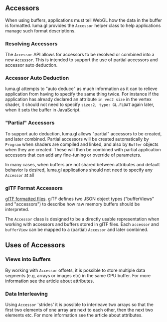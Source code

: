 ## Accessors

When using buffers, applications must tell WebGL how the data in the buffer is formatted. luma.gl provides the `Accessor` helper class to help applications manage such format descriptions.


### Resolving Accessors

The `Accessor` API allows for accessors to be resolved or combined into a new `Accessor`. This is intended to support the use of partial accessors and accessor auto deduction.


### Accessor Auto Deduction

luma.gl attempts to "auto deduce" as much information as it can to relieve application from having to specify the same thing twice. For instance if the application has already declared an attribute `in vec2 size` in the vertex shader, it should not need to specify `size:2, type: GL.FLOAT` again later, when it sets the buffer in JavaScript.


### "Partial" Accessors

To support auto deduction, luma.gl allows "partial" accessors to be created, and later combined. Partial accessors will be created automatically by `Program` when shaders are compiled and linked, and also by `Buffer` objects when they are created. These will then be combined with partial application accessors that can add any fine-tuning or override of parameters.

In many cases, when buffers are not shared between attributes and default behavior is desired, luma.gl applications should not need to specify any `Accessor` at all


### glTF Format Accessors

[glTF formatted files](https://www.khronos.org/gltf/). glTF defines two JSON object types ("bufferViews" and "accessors") to describe how raw memory buffers should be interpreted.

The `Accessor` class is designed to be a directly usable representation when working with accessors and buffers stored in glTF files. Each `accessor` and `bufferView` can be mapped to a (partial) `Accessor` and later combined.


## Uses of Accessors

### Views into Buffers

By working with `Accessor` offsets, it is possible to store multiple data segments (e.g, arrays or images etc) in the same GPU buffer. For more information see the article about attributes.


### Data Interleaving

Using `Accessor` 'strides' it is possible to interleave two arrays so that the first two elements of one array are next to each other, then the next two elements etc. For more information see the article about attributes.
